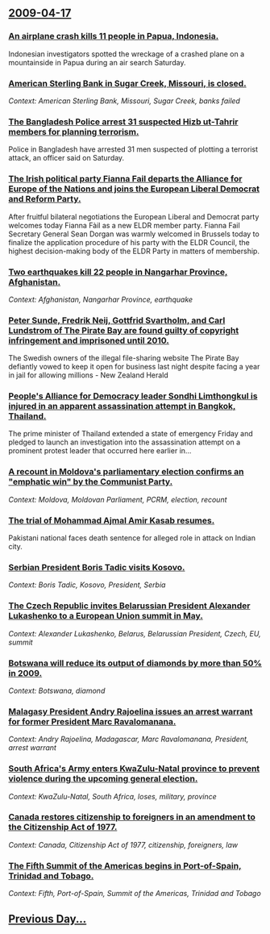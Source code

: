 ## [2009-04-17](/news/2009/04/17/index.md)

### [ An airplane crash kills 11 people in Papua, Indonesia. ](/news/2009/04/17/an-airplane-crash-kills-11-people-in-papua-indonesia.md)
Indonesian investigators spotted the wreckage of a crashed plane on a mountainside in Papua during an air search Saturday.

### [ American Sterling Bank in Sugar Creek, Missouri, is closed. ](/news/2009/04/17/american-sterling-bank-in-sugar-creek-missouri-is-closed.md)
_Context: American Sterling Bank, Missouri, Sugar Creek, banks failed_

### [ The Bangladesh Police arrest 31 suspected Hizb ut-Tahrir members for planning terrorism. ](/news/2009/04/17/the-bangladesh-police-arrest-31-suspected-hizb-ut-tahrir-members-for-planning-terrorism.md)
Police in Bangladesh have arrested 31 men suspected of plotting a terrorist attack, an officer said on Saturday.

### [ The Irish political party Fianna Fail departs the Alliance for Europe of the Nations and joins the European Liberal Democrat and Reform Party. ](/news/2009/04/17/the-irish-political-party-fianna-fa-il-departs-the-alliance-for-europe-of-the-nations-and-joins-the-european-liberal-democrat-and-reform-pa.md)
After fruitful bilateral negotiations the European Liberal and Democrat party welcomes today Fianna Fàil as a new ELDR member party. Fianna Fail Secretary General Sean Dorgan was warmly welcomed in Brussels today to finalize the application procedure of his party with the ELDR Council, the highest decision-making body of the ELDR Party in matters of membership.

### [ Two earthquakes kill 22 people in Nangarhar Province, Afghanistan. ](/news/2009/04/17/two-earthquakes-kill-22-people-in-nangarhar-province-afghanistan.md)
_Context: Afghanistan, Nangarhar Province, earthquake_

### [ Peter Sunde, Fredrik Neij, Gottfrid Svartholm, and Carl Lundstrom of The Pirate Bay are found guilty of copyright infringement and imprisoned until 2010. ](/news/2009/04/17/peter-sunde-fredrik-neij-gottfrid-svartholm-and-carl-lundstrapm-of-the-pirate-bay-are-found-guilty-of-copyright-infringement-and-impriso.md)
The Swedish owners of the illegal file&#45;sharing website The Pirate Bay defiantly vowed to keep it open for business last night despite facing a year in jail for allowing millions - New Zealand Herald

### [ People's Alliance for Democracy leader Sondhi Limthongkul is injured in an apparent assassination attempt in Bangkok, Thailand. ](/news/2009/04/17/people-s-alliance-for-democracy-leader-sondhi-limthongkul-is-injured-in-an-apparent-assassination-attempt-in-bangkok-thailand.md)
The prime minister of Thailand extended a state of emergency Friday and pledged to launch an investigation into the assassination attempt on a prominent protest leader that occurred here earlier in...

### [ A recount in Moldova's parliamentary election confirms an "emphatic win" by the Communist Party. ](/news/2009/04/17/a-recount-in-moldova-s-parliamentary-election-confirms-an-emphatic-win-by-the-communist-party.md)
_Context: Moldova, Moldovan Parliament, PCRM, election, recount_

### [ The trial of Mohammad Ajmal Amir Kasab resumes. ](/news/2009/04/17/the-trial-of-mohammad-ajmal-amir-kasab-resumes.md)
Pakistani national faces death sentence for alleged role in attack on Indian city.

### [ Serbian President Boris Tadic visits Kosovo. ](/news/2009/04/17/serbian-president-boris-tadia-visits-kosovo.md)
_Context: Boris Tadic, Kosovo, President, Serbia_

### [ The Czech Republic invites Belarussian President Alexander Lukashenko to a European Union summit in May. ](/news/2009/04/17/the-czech-republic-invites-belarussian-president-alexander-lukashenko-to-a-european-union-summit-in-may.md)
_Context: Alexander Lukashenko, Belarus, Belarussian President, Czech, EU, summit_

### [ Botswana will reduce its output of diamonds by more than 50% in 2009. ](/news/2009/04/17/botswana-will-reduce-its-output-of-diamonds-by-more-than-50-in-2009.md)
_Context: Botswana, diamond_

### [ Malagasy President Andry Rajoelina issues an arrest warrant for former President Marc Ravalomanana. ](/news/2009/04/17/malagasy-president-andry-rajoelina-issues-an-arrest-warrant-for-former-president-marc-ravalomanana.md)
_Context: Andry Rajoelina, Madagascar, Marc Ravalomanana, President, arrest warrant_

### [ South Africa's Army enters KwaZulu-Natal province to prevent violence during the upcoming general election. ](/news/2009/04/17/south-africa-s-army-enters-kwazulu-natal-province-to-prevent-violence-during-the-upcoming-general-election.md)
_Context: KwaZulu-Natal, South Africa, loses, military, province_

### [ Canada restores citizenship to foreigners in an amendment to the Citizenship Act of 1977. ](/news/2009/04/17/canada-restores-citizenship-to-foreigners-in-an-amendment-to-the-citizenship-act-of-1977.md)
_Context: Canada, Citizenship Act of 1977, citizenship, foreigners, law_

### [ The Fifth Summit of the Americas begins in Port-of-Spain, Trinidad and Tobago. ](/news/2009/04/17/the-fifth-summit-of-the-americas-begins-in-port-of-spain-trinidad-and-tobago.md)
_Context: Fifth, Port-of-Spain, Summit of the Americas, Trinidad and Tobago_

## [Previous Day...](/news/2009/04/16/index.md)

